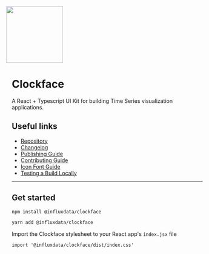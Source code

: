 <img src="/static/media/.storybook/clockface-logo.png" style="width: 150px; transform: translateX(-10%)" />

# Clockface

A React + Typescript UI Kit for building Time Series visualization applications.

## Useful links

- [Repository](https://github.com/influxdata/clockface/)
- [Changelog](https://github.com/influxdata/clockface/blob/master/CHANGELOG.md)
- [Publishing Guide](https://github.com/influxdata/clockface/blob/master/PUBLISHING.md)
- [Contributing Guide](https://github.com/influxdata/clockface/blob/master/CONTRIBUTING.md)
- [Icon Font Guide](https://github.com/influxdata/clockface/blob/master/ICONFONT.md)
- [Testing a Build Locally](https://github.com/influxdata/monitor-ci#how-to-test-clockface-and-giraffe-changes-locally)

---

## Get started

```bash
npm install @influxdata/clockface

yarn add @influxdata/clockface
```

Import the Clockface stylesheet to your React app's `index.jsx` file

```tsx
import '@influxdata/clockface/dist/index.css'
```

<!-- STORY -->

